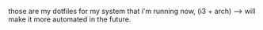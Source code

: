 those are my dotfiles for my system that i'm running now, (i3 + arch)
--> will make it more automated in the future.
